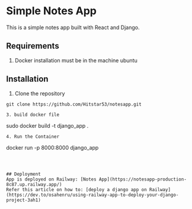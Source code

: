 # Simple Notes App
This is a simple notes app built with React and Django.

## Requirements
1. Docker installation must be in the machine  ubuntu


## Installation
1. Clone the repository
```
git clone https://github.com/Hitstar53/notesapp.git

3. build docker file 
```
sudo docker build -t django_app .
```
4. Run the Container 
```
docker run -p 8000:8000  django_app
```



## Deployment
App is deployed on Railway: [Notes App](https://notesapp-production-8c87.up.railway.app/)  
Refer this article on how to: [deploy a django app on Railway](https://dev.to/osahenru/using-railway-app-to-deploy-your-django-project-3ah1)
